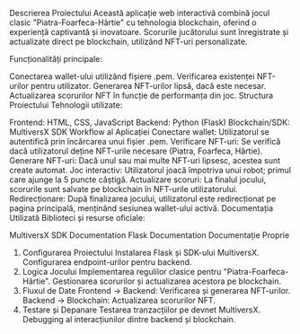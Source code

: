 Descrierea Proiectului
Această aplicație web interactivă combină jocul clasic "Piatra-Foarfeca-Hârtie" cu tehnologia blockchain, oferind o experiență captivantă și inovatoare. Scorurile jucătorului sunt înregistrate și actualizate direct pe blockchain, utilizând NFT-uri personalizate.

Funcționalități principale:

Conectarea wallet-ului utilizând fișiere .pem.
Verificarea existenței NFT-urilor pentru utilizator.
Generarea NFT-urilor lipsă, dacă este necesar.
Actualizarea scorurilor NFT în funcție de performanța din joc.
Structura Proiectului
Tehnologii utilizate:

Frontend: HTML, CSS, JavaScript
Backend: Python (Flask)
Blockchain/SDK: MultiversX SDK
Workflow al Aplicației
Conectare wallet: Utilizatorul se autentifică prin încărcarea unui fișier .pem.
Verificare NFT-uri: Se verifică dacă utilizatorul deține NFT-urile necesare (Piatra, Foarfeca, Hârtie).
Generare NFT-uri: Dacă unul sau mai multe NFT-uri lipsesc, acestea sunt create automat.
Joc interactiv: Utilizatorul joacă împotriva unui robot; primul care ajunge la 5 puncte câștigă.
Actualizare scoruri: La finalul jocului, scorurile sunt salvate pe blockchain în NFT-urile utilizatorului.
Redirecționare: După finalizarea jocului, utilizatorul este redirecționat pe pagina principală, menținând sesiunea wallet-ului activă.
Documentația Utilizată
Biblioteci și resurse oficiale:

MultiversX SDK Documentation
Flask Documentation
Documentație Proprie
1. Configurarea Proiectului
Instalarea Flask și SDK-ului MultiversX.
Configurarea endpoint-urilor pentru backend.
2. Logica Jocului
Implementarea regulilor clasice pentru "Piatra-Foarfeca-Hârtie".
Gestionarea scorurilor și actualizarea acestora pe blockchain.
3. Fluxul de Date
Frontend → Backend: Verificarea și generarea NFT-urilor.
Backend → Blockchain: Actualizarea scorurilor NFT.
4. Testare și Depanare
Testarea tranzacțiilor pe devnet MultiversX.
Debugging al interacțiunilor dintre backend și blockchain.
